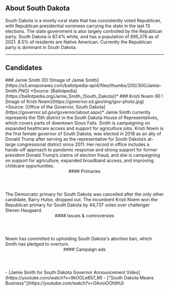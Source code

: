 ## About South Dakota
South Dakota is a mostly rural state that has consistently voted Republican, with Republican presidential nominees carrying the state in the last 13 elections. The state government is also largely controlled by the Republican party. South Dakota is 87.4% white, and has a population of 895,376 as of 2021. 8.5% of residents are Native American. Currently the Republican party is dominant in South Dakota. 

---

## Candidates

<Grid>
  <Box>
    ### Jamie Smith (D)
    ![Image of Jamie Smith](https://s3.amazonaws.com/ballotpedia-api4/files/thumbs/200/300/Jamie-Smith.PNG)
    *Source: [Ballotpedia](https://ballotpedia.org/Jamie_Smith_(South_Dakota))*
  </Box>
  <Box>
    ### Kristi Noem (R)
    ![Image of Kristi Noem](https://governor.sd.gov/img/gov-photo.jpg)
    *Source: [Office of the Governor, South Dakota](https://governor.sd.gov/governor/about.aspx)*
  </Box>

  <Box>
    Jamie Smith currently represents the 15th district in the South Dakota House
    of Representatives, which covers parts of downtown Sioux Falls. Smith is
    campaigning on expanded healthcare access and support for agriculture jobs.
  </Box>
  <Box>
    Kristi Noem is the first female governor of South Dakota, was elected in
    2018 as an ally of Donald Trump after serving as the representative for
    South Dakota’s at-large congressional district since 2011. Her record in
    office includes a hands-off approach to pandemic response and strong support
    for former president Donald Trump’s claims of election fraud, and she is
    campaigning on support for agriculture, expanded broadband access, and
    improving childcare opportunities.
  </Box>

  <Header>
    #### Primaries
  </Header>
  <Box>
    The Democratic primary for South Dakota was cancelled after the only other
    candidate, Barry Hulse, dropped out.
  </Box>
  <Box>
    The incumbent Kristi Noem won the Republican primary for South Dakota by
    44,737 votes over challenger Steven Haugaard.
  </Box>

  <Header>
    #### Issues & controversies
  </Header>

  <WideBox>
    Noem has committed to upholding South Dakota's abortion ban, which Smith has
    pledged to overturn.
  </WideBox>
 
  <Header>
    #### Campaign ads
  </Header>
  <Box>
    - [Jamie Smith for South Dakota Governor Announcement Video](https://youtube.com/watch?v=9kOOLe857_M)
  </Box>
  <Box>
    - ["South Dakota Means Business"](https://youtube.com/watch?v=OAooiOOfdhU)
  </Box>
</Grid>
